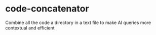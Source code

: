# code-concatenator
Combine all the code a directory in a text file to make AI queries more contextual and efficient
